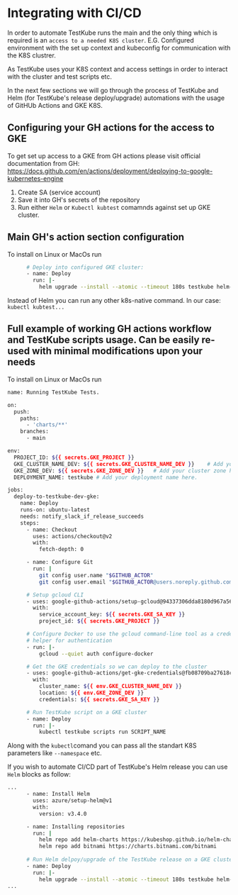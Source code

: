 # Integrating with CI/CD

In order to automate TestKube runs the main and the only thing which is required is an `access to a needed K8S cluster`. E.G. Configured environment with the set up context and kubeconfig for communication with the K8S clustrer.

As TestKube uses your K8S context and access settings in order to interact with the cluster and test scripts etc.

In the next few sections we will go through the process of TestKube and Helm (for TestKube's release deploy/upgrade) automations with the usage of GitHUb Actions and GKE K8S.

## Configuring your GH actions for the access to GKE

To get set up access to a GKE from GH actions please visit official documentation from GH: <https://docs.github.com/en/actions/deployment/deploying-to-google-kubernetes-engine>

1. Create SA (service account)
2. Save it into GH's secrets of the repository
3. Run either `Helm` or `Kubectl kubtest` comamnds against set up GKE cluster.

## Main GH's action section configuration

To install on Linux or MacOs run

```sh
      # Deploy into configured GKE cluster:
      - name: Deploy
        run: |-
          helm upgrade --install --atomic --timeout 180s testkube helm-charts/testkube --namespace testkube --create-namespace
```

Instead of Helm you can run any other k8s-native command. In our case: `kubectl kubtest...`

## Full example of working GH actions workflow and TestKube scripts usage. Can be easily re-used with minimal modifications upon your needs

To install on Linux or MacOs run

```sh
name: Running TestKube Tests.

on:
  push:
    paths:
      - 'charts/**'
    branches:
      - main

env:
  PROJECT_ID: ${{ secrets.GKE_PROJECT }}
  GKE_CLUSTER_NAME_DEV: ${{ secrets.GKE_CLUSTER_NAME_DEV }}    # Add your cluster name here.
  GKE_ZONE_DEV: ${{ secrets.GKE_ZONE_DEV }}   # Add your cluster zone here.
  DEPLOYMENT_NAME: testkube # Add your deployment name here.

jobs:
  deploy-to-testkube-dev-gke:
    name: Deploy
    runs-on: ubuntu-latest
    needs: notify_slack_if_release_succeeds
    steps:
      - name: Checkout
        uses: actions/checkout@v2
        with:
          fetch-depth: 0

      - name: Configure Git
        run: |
          git config user.name "$GITHUB_ACTOR"
          git config user.email "$GITHUB_ACTOR@users.noreply.github.com"

      # Setup gcloud CLI
      - uses: google-github-actions/setup-gcloud@94337306dda8180d967a56932ceb4ddcf01edae7
        with:
          service_account_key: ${{ secrets.GKE_SA_KEY }}
          project_id: ${{ secrets.GKE_PROJECT }}

      # Configure Docker to use the gcloud command-line tool as a credential
      # helper for authentication
      - run: |-
          gcloud --quiet auth configure-docker

      # Get the GKE credentials so we can deploy to the cluster
      - uses: google-github-actions/get-gke-credentials@fb08709ba27618c31c09e014e1d8364b02e5042e
        with:
          cluster_name: ${{ env.GKE_CLUSTER_NAME_DEV }}
          location: ${{ env.GKE_ZONE_DEV }}
          credentials: ${{ secrets.GKE_SA_KEY }}

      # Run TestKube script on a GKE cluster
      - name: Deploy
        run: |-
          kubectl testkube scripts run SCRIPT_NAME
```

Along with the `kubectl`comand you can pass all the standart K8S parameters like `--namespace` etc.

If you wish to automate CI/CD part of TestKube's Helm release you can use `Helm` blocks as follow:

```sh
...
      - name: Install Helm
        uses: azure/setup-helm@v1
        with:
          version: v3.4.0

      - name: Installing repositories
        run: |
          helm repo add helm-charts https://kubeshop.github.io/helm-charts
          helm repo add bitnami https://charts.bitnami.com/bitnami
      
      # Run Helm delpoy/upgrade of the TestKube release on a GKE cluster
      - name: Deploy
        run: |-
          helm upgrade --install --atomic --timeout 180s testkube helm-charts/testkube --namespace testkube --create-namespace
...
```
